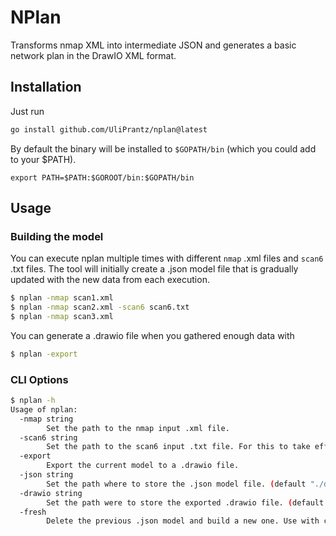 # NPlan

Transforms nmap XML into intermediate JSON and generates a basic network plan in the DrawIO XML format.

## Installation

Just run

```sh
go install github.com/UliPrantz/nplan@latest
```

By default the binary will be installed to `$GOPATH/bin` (which you could add to your $PATH).

```
export PATH=$PATH:$GOROOT/bin:$GOPATH/bin
```

## Usage

### Building the model

You can execute nplan multiple times with different `nmap` .xml files and `scan6` .txt files. The tool will initially create a .json model file that is gradually updated with the new data from each execution.

```sh
$ nplan -nmap scan1.xml
$ nplan -nmap scan2.xml -scan6 scan6.txt
$ nplan -nmap scan3.xml
```

You can generate a .drawio file when you gathered enough data with

```sh
$ nplan -export
```

### CLI Options

```sh
$ nplan -h
Usage of nplan:
  -nmap string
    	Set the path to the nmap input .xml file.
  -scan6 string
    	Set the path to the scan6 input .txt file. For this to take effect the current model should already include MAC addresses.
  -export
    	Export the current model to a .drawio file.
  -json string
    	Set the path where to store the .json model file. (default "./dist/model.json")
  -drawio string
    	Set the path were to store the exported .drawio file. (default "./dist/plan.drawio")
  -fresh
    	Delete the previous .json model and build a new one. Use with caution.
```
